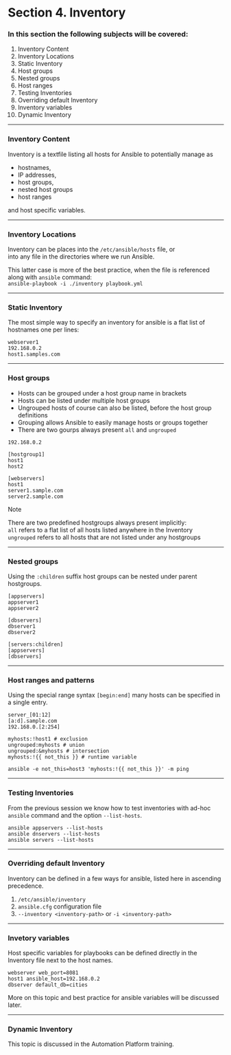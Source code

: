 # Section 4. Inventory

### In this section the following subjects will be covered:

1. Inventory Content
1. Inventory Locations
1. Static Inventory
1. Host groups
1. Nested groups
1. Host ranges
1. Testing Inventories
1. Overriding default Inventory
1. Inventory variables
1. Dynamic Inventory

---
### Inventory Content

Inventory is a textfile listing all hosts for Ansible to potentially manage as

* hostnames,
* IP addresses,
* host groups,
* nested host groups
* host ranges

and host specific variables.

---
### Inventory Locations

Inventory can be places into the `/etc/ansible/hosts` file, or  
into any file in the directories where we run Ansible.

This latter case is more of the best practice, when the file is referenced along with `ansible` command:  
`ansible-playbook -i ./inventory playbook.yml`

---
### Static Inventory

The most simple way to specify an inventory for ansible is a flat list of hostnames one per lines:

```
webserver1
192.168.0.2
host1.samples.com
```

---
### Host groups

+ Hosts can be grouped under a host group name in brackets  
+ Hosts can be listed under multiple host groups
+ Ungrouped hosts of course can also be listed, before the host group definitions
+ Grouping allows Ansible to easily manage hosts or groups together
+ There are two gourps always present `all` and `ungrouped`

```
192.168.0.2

[hostgroup1]
host1
host2

[webservers]
host1
server1.sample.com
server2.sample.com
```

> [!NOTE]
> There are two predefined hostgroups always present implicitly:  
> `all` refers to a flat list of all hosts listed anywhere in the Inventory  
> `ungrouped` refers to all hosts that are not listed under any hostgroups

---
### Nested groups

Using the `:children` suffix host groups can be nested under parent hostgroups.

```
[appservers]
appserver1
appserver2

[dbservers]
dbserver1
dbserver2

[servers:children]
[appservers]
[dbservers]
```

---
### Host ranges and patterns

Using the special range syntax `[begin:end]` many hosts can be specified in a single entry.

```
server_[01:12]
[a:d].sample.com
192.168.0.[2:254]
```

```
myhosts:!host1 # exclusion
ungrouped:myhosts # union
ungrouped:&myhosts # intersection
myhosts:!{{ not_this }} # runtime variable
```

`ansible -e not_this=host3 'myhosts:!{{ not_this }}' -m ping`

---
### Testing Inventories

From the previous session we know how to test inventories with ad-hoc `ansible` command and the option `--list-hosts`.

```
ansible appservers --list-hosts
ansible dnservers --list-hosts
ansible servers --list-hosts
```

---
### Overriding default Inventory

Inventory can be defined in a few ways for ansible, listed here in ascending precedence.

1. `/etc/ansible/inventory`
1. `ansible.cfg` configuration file
1. `--inventory <inventory-path>` or `-i <inventory-path>`

---
### Invetory variables

Host specific variables for playbooks can be defined directly in the Inventory file next to the host names.

```
webserver web_port=8081
host1 ansible_host=192.168.0.2
dbserver default_db=cities
```

More on this topic and best practice for ansible variables will be discussed later.

---
### Dynamic Inventory

This topic is discussed in the Automation Platform training.
